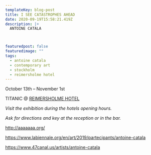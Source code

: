 ```yaml
---
templateKey: blog-post
title: I SEE CATASTROPHES AHEAD
date: 2020-09-19T15:58:21.419Z
description: |+
  ANTOINE CATALA



featuredpost: false
featuredimage: ""
tags:
  - antoine catala
  - contemporary art
  - stockholm
  - reimersholme hotel
---
```

October 13th – November 1st 

TITANIC @ [REIMERSHOLME HOTEL](https://reimersholmehotel.se/)

*Visit the exhibition during the hotels opening hours.* 

*Ask for directions and key at the reception or in the bar.*



<http://aaaaaaa.org/>


<https://www.labiennale.org/en/art/2019/partecipants/antoine-catala>
[](https://www.47canal.us/artists/antoine-catala)

<https://www.47canal.us/artists/antoine-catala>